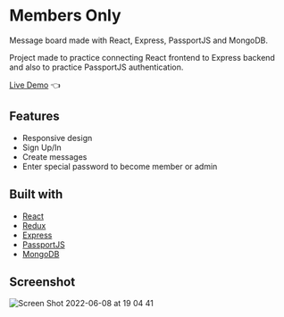# Members Only

Message board made with React, Express, PassportJS and MongoDB.

Project made to practice connecting React frontend to Express backend and also to practice PassportJS authentication.

[Live Demo](https://damp-retreat-39531.herokuapp.com/) :point_left:

## Features
* Responsive design
* Sign Up/In
* Create messages
* Enter special password to become member or admin

## Built with
- [React](https://reactjs.org/)
- [Redux](https://redux.js.org/)
- [Express](https://expressjs.com/)
- [PassportJS](https://www.passportjs.org/)
- [MongoDB](https://www.mongodb.com/)

## Screenshot
![Screen Shot 2022-06-08 at 19 04 41](https://user-images.githubusercontent.com/33441779/172685392-7b67dd96-5f9d-49f9-ba35-f76143f7ed82.png)






